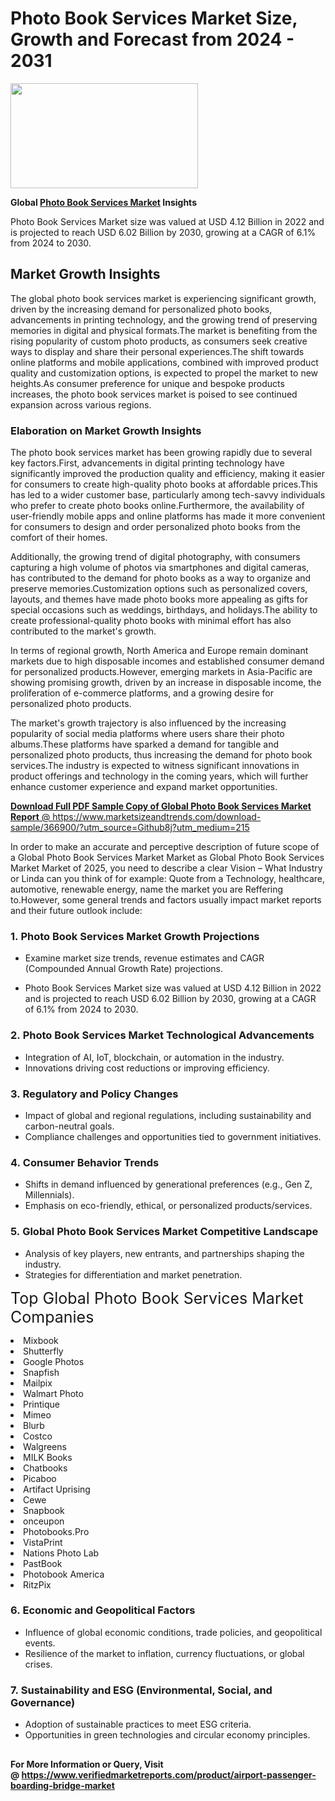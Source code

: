 <H1>Photo Book Services Market Size, Growth and Forecast from 2024 - 2031</H1><img class="aligncenter size-medium wp-image-584254" src="https://thirdeyenews.in/wp-content/uploads/2024/09/Global-Market-Research-300x168.jpeg" alt="" width="300" height="168" /><p><strong>Global&nbsp;<a href="https://www.marketsizeandtrends.com/download-sample/366900/?utm_source=Github8j?utm_medium=215">Photo Book Services Market</a> Insights</strong></p><p>Photo Book Services Market size was valued at USD 4.12 Billion in 2022 and is projected to reach USD 6.02 Billion by 2030, growing at a CAGR of 6.1% from 2024 to 2030.</p><p><h2>Market Growth Insights</h2> <p>The global photo book services market is experiencing significant growth, driven by the increasing demand for personalized photo books, advancements in printing technology, and the growing trend of preserving memories in digital and physical formats.The market is benefiting from the rising popularity of custom photo products, as consumers seek creative ways to display and share their personal experiences.The shift towards online platforms and mobile applications, combined with improved product quality and customization options, is expected to propel the market to new heights.As consumer preference for unique and bespoke products increases, the photo book services market is poised to see continued expansion across various regions.</p> <p><a href="#download-sample"></a></p> <h3>Elaboration on Market Growth Insights</h3> <p>The photo book services market has been growing rapidly due to several key factors.First, advancements in digital printing technology have significantly improved the production quality and efficiency, making it easier for consumers to create high-quality photo books at affordable prices.This has led to a wider customer base, particularly among tech-savvy individuals who prefer to create photo books online.Furthermore, the availability of user-friendly mobile apps and online platforms has made it more convenient for consumers to design and order personalized photo books from the comfort of their homes.</p> <p>Additionally, the growing trend of digital photography, with consumers capturing a high volume of photos via smartphones and digital cameras, has contributed to the demand for photo books as a way to organize and preserve memories.Customization options such as personalized covers, layouts, and themes have made photo books more appealing as gifts for special occasions such as weddings, birthdays, and holidays.The ability to create professional-quality photo books with minimal effort has also contributed to the market's growth.</p> <p>In terms of regional growth, North America and Europe remain dominant markets due to high disposable incomes and established consumer demand for personalized products.However, emerging markets in Asia-Pacific are showing promising growth, driven by an increase in disposable income, the proliferation of e-commerce platforms, and a growing desire for personalized photo products.</p> <p>The market's growth trajectory is also influenced by the increasing popularity of social media platforms where users share their photo albums.These platforms have sparked a demand for tangible and personalized photo products, thus increasing the demand for photo book services.The industry is expected to witness significant innovations in product offerings and technology in the coming years, which will further enhance customer experience and expand market opportunities.</p> <p><a href="#get-more"></p><p><span class=""><strong>Download Full PDF Sample Copy of Global Photo Book Services Market Report</strong> @ <a href="https://www.marketsizeandtrends.com/download-sample/366900/?utm_source=Github8j?utm_medium=215" target="_blank">https://www.marketsizeandtrends.com/download-sample/366900/?utm_source=Github8j?utm_medium=215</a></span></p><p>In order to make an accurate and perceptive description of future scope of a Global&nbsp;Photo Book Services Market Market as Global&nbsp;Photo Book Services Market Market of 2025, you need to describe a clear Vision &ndash; What Industry or Linda can you think of for example: Quote from a Technology, healthcare, automotive, renewable energy, name the market you are Reffering to.However, some general trends and factors usually impact market reports and their future outlook include:</p><h3>1.&nbsp;<strong>Photo Book Services Market Growth Projections</strong></h3><ul><li>Examine market size trends, revenue estimates and CAGR (Compounded Annual Growth Rate) projections.</li><li><p>Photo Book Services Market size was valued at USD 4.12 Billion in 2022 and is projected to reach USD 6.02 Billion by 2030, growing at a CAGR of 6.1% from 2024 to 2030.</p></li></ul><h3>2.&nbsp;<strong>Photo Book Services Market Technological Advancements</strong></h3><ul><li>Integration of AI, IoT, blockchain, or automation in the industry.</li><li>Innovations driving cost reductions or improving efficiency.</li></ul><h3>3.&nbsp;<strong>Regulatory and Policy Changes</strong></h3><ul><li>Impact of global and regional regulations, including sustainability and carbon-neutral goals.</li><li>Compliance challenges and opportunities tied to government initiatives.</li></ul><h3>4.&nbsp;<strong>Consumer Behavior Trends</strong></h3><ul><li>Shifts in demand influenced by generational preferences (e.g., Gen Z, Millennials).</li><li>Emphasis on eco-friendly, ethical, or personalized products/services.</li></ul><h3>5.&nbsp;<strong>Global Photo Book Services Market Competitive Landscape</strong></h3><ul><li>Analysis of key players, new entrants, and partnerships shaping the industry.</li><li>Strategies for differentiation and market penetration.</li></ul><p data-pm-slice="1 1 []"><span style="color: inherit; font-family: inherit; font-size: 25px;">Top Global Photo Book Services Market Companies</span></p><div class="" data-test-id=""><p><li>Mixbook</li><li> Shutterfly</li><li> Google Photos</li><li> Snapfish</li><li> Mailpix</li><li> Walmart Photo</li><li> Printique</li><li> Mimeo</li><li> Blurb</li><li> Costco</li><li> Walgreens</li><li> MILK Books</li><li> Chatbooks</li><li> Picaboo</li><li> Artifact Uprising</li><li> Cewe</li><li> Snapbook</li><li> onceupon</li><li> Photobooks.Pro</li><li> VistaPrint</li><li> Nations Photo Lab</li><li> PastBook</li><li> Photobook America</li><li> RitzPix</li></p></div><h3>6.&nbsp;<strong>Economic and Geopolitical Factors</strong></h3><ul><li>Influence of global economic conditions, trade policies, and geopolitical events.</li><li>Resilience of the market to inflation, currency fluctuations, or global crises.</li></ul><h3>7.&nbsp;<strong>Sustainability and ESG (Environmental, Social, and Governance)</strong></h3><ul><li>Adoption of sustainable practices to meet ESG criteria.</li><li>Opportunities in green technologies and circular economy principles.</li></ul><h2><strong style="font-size: 14px;">For More Information or Query, Visit @&nbsp;</strong><a style="background-color: #ffffff; font-size: 14px;" href="https://www.marketsizeandtrends.com/report/photo-book-services-market/" target="_blank">https://www.verifiedmarketreports.com/product/airport-passenger-boarding-bridge-market</a></h2>